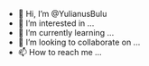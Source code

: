 - 👋 Hi, I’m @YulianusBulu
- 👀 I’m interested in ...
- 🌱 I’m currently learning ...
- 💞️ I’m looking to collaborate on ...
- 📫 How to reach me ...

<!---
YulianusBulu/YulianusBulu is a ✨ special ✨ repository because its `README.md` (this file) appears on your GitHub profile.
You can click the Preview link to take a look at your changes.
--->
